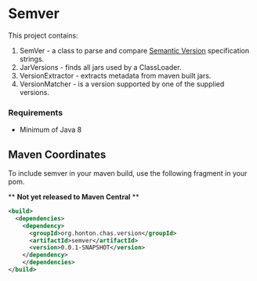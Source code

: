# Semver
This project contains:
1. SemVer - a class to parse and compare [Semantic Version](semver.org) specification strings.
2. JarVersions - finds all jars used by a ClassLoader.
3. VersionExtractor - extracts metadata from maven built jars.
4. VersionMatcher - is a version supported by one of the supplied versions.

### Requirements
* Minimum of Java 8

## Maven Coordinates
To include semver in your maven build, use the following fragment in your pom.

** **Not yet released to Maven Central** **

```xml
<build>
  <dependencies>
    <dependency>
      <groupId>org.honton.chas.version</groupId>
      <artifactId>semver</artifactId>
      <version>0.0.1-SNAPSHOT</version>
    </dependency>
    </dependencies>
</build>
```

